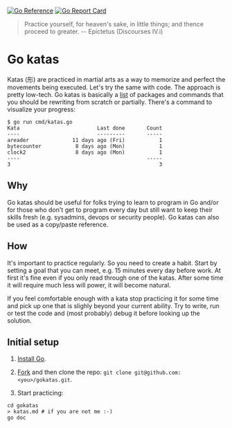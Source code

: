 [![Go Reference](https://pkg.go.dev/badge/github.com/jreisinger/gokatas.svg)](https://pkg.go.dev/github.com/jreisinger/gokatas)
[![Go Report Card](https://goreportcard.com/badge/github.com/jreisinger/gokatas)](https://goreportcard.com/report/github.com/jreisinger/gokatas)

> Practice yourself, for heaven's sake, in little things; and thence proceed to greater. -- Epictetus (Discourses IV.i)

# Go katas

Katas (形) are practiced in martial arts as a way to memorize and perfect the movements being executed. Let's try the same with code. The approach is pretty low-tech. Go katas is basically a [list](https://pkg.go.dev/github.com/jreisinger/gokatas#section-directories) of packages and commands that you should be rewriting from scratch or partially. There's a command to visualize your progress:

```
$ go run cmd/katas.go
Kata                         Last done       Count
----                         ---------       -----
areader              11 days ago (Fri)           1
bytecounter           8 days ago (Mon)           1
clock2                8 days ago (Mon)           1
----                                         -----
3                                                3
```

## Why

Go katas should be useful for folks trying to learn to program in Go and/or for those who don't get to program every day but still want to keep their skills fresh (e.g. sysadmins, devops or security people). Go katas can also be used as a copy/paste reference.

## How

It's important to practice regularly. So you need to create a habit. Start by
setting a goal that you can meet, e.g. 15 minutes every day before work. At
first it's fine even if you only read through one of the katas. After some time
it will require much less will power, it will become natural.

If you feel comfortable enough with a kata stop practicing it for some time and pick up one that is slighly beyond your current ability. Try to write, run or test the code and (most probably) debug it before looking up the solution.

## Initial setup

1) [Install Go](https://go.dev/doc/install).

2) [Fork](https://github.com/jreisinger/gokatas/fork) and then clone the repo: `git clone git@github.com:<you>/gokatas.git`.

3) Start practicing:

```
cd gokatas
> katas.md # if you are not me :-)
go doc
```

